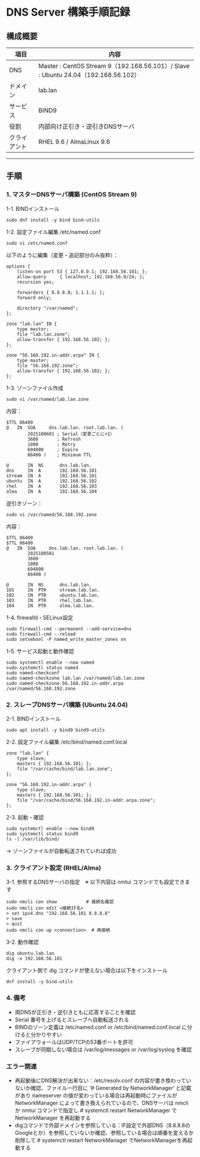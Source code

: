 # DNS Server 構築手順記録

## 構成概要
| 項目 | 内容 |
|------|------|
| DNS | Master : CentOS Stream 9（192.168.56.101）/ Slave : Ubuntu 24.04（192.168.56.102）|
| ドメイン | lab.lan |
| サービス | BIND9 |
| 役割 | 内部向け正引き・逆引きDNSサーバ |
| クライアント | RHEL 9.6 / AlmaLinux 9.6 |
---

## 手順
### 1. マスターDNSサーバ構築 (CentOS Stream 9)  
1-1. BINDインストール
```
sudo dnf install -y bind bind-utils
```
1-2. 設定ファイル編集 /etc/named.conf
```
sudo vi /etc/named.conf
```
以下のように編集（変更・追記部分のみ抜粋）：
```
options {
    listen-on port 53 { 127.0.0.1; 192.168.56.101; };
    allow-query     { localhost; 192.168.56.0/24; };
    recursion yes;

    forwarders { 8.8.8.8; 1.1.1.1; };
    forward only;

    directory "/var/named";
};

zone "lab.lan" IN {
    type master;
    file "lab.lan.zone";
    allow-transfer { 192.168.56.102; };
};

zone "56.168.192.in-addr.arpa" IN {
    type master;
    file "56.168.192.zone";
    allow-transfer { 192.168.56.102; };
};
```
1-3. ゾーンファイル作成
```
sudo vi /var/named/lab.lan.zone
```
内容：
```
$TTL 86400
@   IN  SOA     dns.lab.lan. root.lab.lan. (
        2025100601 ; Serial（変更ごとに+1）
        3600       ; Refresh
        1800       ; Retry
        604800     ; Expire
        86400 )    ; Minimum TTL

@       IN  NS      dns.lab.lan.
dns     IN  A       192.168.56.101
stream  IN  A       192.168.56.101
ubuntu  IN  A       192.168.56.102
rhel    IN  A       192.168.56.103
alma    IN  A       192.168.56.104
```
逆引きゾーン：
```
sudo vi /var/named/56.168.192.zone
```
内容：
```
$TTL 86400
$TTL 86400
@   IN  SOA     dns.lab.lan. root.lab.lan. (
        2025100501
        3600
        1800
        604800
        86400 )

@       IN  NS      dns.lab.lan.
101     IN  PTR     stream.lab.lan.
102     IN  PTR     ubuntu.lab.lan.
103     IN  PTR     rhel.lab.lan.
104     IN  PTR     alma.lab.lan.
```
1-4. firewalld・SELinux設定
```
sudo firewall-cmd --permanent --add-service=dns
sudo firewall-cmd --reload
sudo setsebool -P named_write_master_zones on
```
1-5. サービス起動と動作確認
```
sudo systemctl enable --now named
sudo systemctl status named
sudo named-checkconf
sudo named-checkzone lab.lan /var/named/lab.lan.zone
sudo named-checkzone 56.168.192.in-addr.arpa /var/named/56.168.192.zone
```
### 2. スレーブDNSサーバ構築 (Ubuntu 24.04)
2-1. BINDインストール
```
sudo apt install -y bind9 bind9-utils
```
2-2. 設定ファイル編集 /etc/bind/named.conf.local
```
zone "lab.lan" {
    type slave;
    masters { 192.168.56.101; };
    file "/var/cache/bind/lab.lan.zone";
};

zone "56.168.192.in-addr.arpa" {
    type slave;
    masters { 192.168.56.101; };
    file "/var/cache/bind/56.168.192.in-addr.arpa.zone";
};
```
2-3. 起動・確認
```
sudo systemctl enable --now bind9
sudo systemctl status bind9
ls -l /var/lib/bind/
```
→ ゾーンファイルが自動転送されていれば成功
### 3. クライアント設定 (RHEL/Alma)
3-1. 参照するDNSサーバの指定　※ 以下内容は nmtui コマンドでも設定できます
```
sudo nmcli con show           # 接続名確認
sudo nmcli con edit <接続IF名>
> set ipv4.dns "192.168.56.101 8.8.8.8"
> save
> quit
sudo nmcli con up <connection>  # 再接続

```
3-2. 動作確認
```
dig ubuntu.lab.lan
dig -x 192.168.56.101
```
クライアント側で dig コマンドが使えない場合は以下をインストール
```
dnf install -y bind-utils
```
### 4. 備考
- 両DNSが正引き・逆引きともに応答することを確認
- Serial 番号を上げるとスレーブへ自動転送される
- BINDのゾーン定義は /etc/named.conf or /etc/bind/named.conf.local に分けると分かりやすい
- ファイアウォールはUDP/TCPの53番ポートを許可
- スレーブが同期しない場合は /var/log/messages or /var/log/syslog を確認  
### エラー関連
- 再起動後にDNS解決が出来ない：/etc/resolv.conf の内容が書き換わっていないか確認、ファイル一行目に ‘# Generated by NetworkManager‘ と記載があり nameserver の値が変わっている場合は再起動時にファイルが NetworkManager によって書き換えられているので、DNSサーバは nmcli か nmtui コマンドで指定し # systemctl restart NetworkManager で NetworkManager を再起動する
- digコマンドで外部ドメインを参照している：IF設定で外部DNS（8.8.8.8のGoogleとか）を参照していないか確認、参照している場合は順番を変えるか削除して # systemctl restart NetworkManager でNetworkManagerを再起動する
